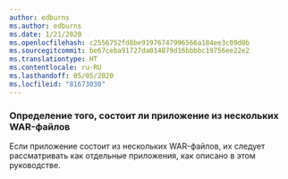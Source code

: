 ```yaml
---
author: edburns
ms.author: edburns
ms.date: 1/21/2020
ms.openlocfilehash: c2556752fd8be91976747996566a184ee3c09d0b
ms.sourcegitcommit: be67ceba91727da014879d16bbbbc19756ee22e2
ms.translationtype: HT
ms.contentlocale: ru-RU
ms.lasthandoff: 05/05/2020
ms.locfileid: "81673030"
---
```

### <a name="determine-whether-your-application-is-composed-of-multiple-wars"></a>Определение того, состоит ли приложение из нескольких WAR-файлов

Если приложение состоит из нескольких WAR-файлов, их следует рассматривать как отдельные приложения, как описано в этом руководстве.
